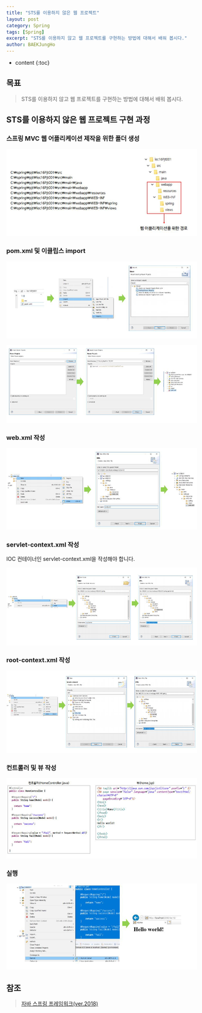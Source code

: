 ```yaml
---
title: "STS를 이용하지 않은 웹 프로젝트"
layout: post
category: Spring
tags: [Spring]
excerpt: "STS를 이용하지 않고 웹 프로젝트를 구현하는 방법에 대해서 배워 봅시다."
author: BAEKJungHo
---
```


* content
{:toc}

## 목표

  > STS를 이용하지 않고 웹 프로젝트를 구현하는 방법에 대해서 배워 봅시다.

## STS를 이용하지 않은 웹 프로젝트 구현 과정

### 스프링 MVC 웹 어플리케이션 제작을 위한 폴더 생성

  ![n1](/images/posts/201906/n1.jpg)

### pom.xml 및 이클립스 import

  ![n2](/images/posts/201906/n2.jpg)

  ![n3](/images/posts/201906/n3.jpg)

### web.xml 작성

  ![n4](/images/posts/201906/n4.jpg)

### servlet-context.xml 작성

  IOC 컨테이너인 servlet-context.xml을 작성해야 합니다.

  ![n5](/images/posts/201906/n5.jpg)

### root-context.xml 작성

  ![n6](/images/posts/201906/n6.jpg)

### 컨트롤러 및 뷰 작성

  ![n7](/images/posts/201906/n7.jpg)

### 실행

  ![n8](/images/posts/201906/n8.jpg)

## 참조

  > [자바 스프링 프레임워크(ver.2018)](https://www.inflearn.com/course/%EC%8A%A4%ED%94%84%EB%A7%81-%ED%94%84%EB%A0%88%EC%9E%84%EC%9B%8C%ED%81%AC_renew#)
